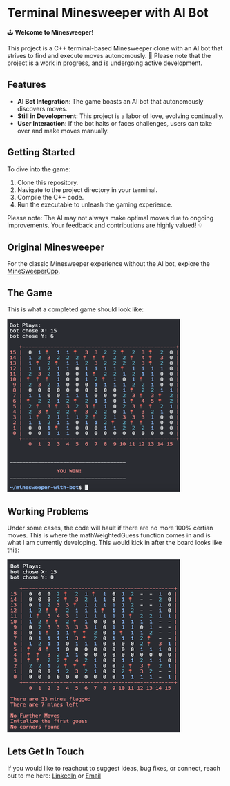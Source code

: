 # Terminal Minesweeper with AI Bot

🕹️ **Welcome to Minesweeper!**

This project is a C++ terminal-based Minesweeper clone with an AI bot that strives to find and execute moves autonomously. 🤖 Please note that the project is a work in progress, and is undergoing active development.

## Features

- **AI Bot Integration**: The game boasts an AI bot that autonomously discovers moves.
- **Still in Development**: This project is a labor of love, evolving continually.
- **User Interaction**: If the bot halts or faces challenges, users can take over and make moves manually.

## Getting Started

To dive into the game:

1. Clone this repository.
2. Navigate to the project directory in your terminal.
3. Compile the C++ code.
4. Run the executable to unleash the gaming experience.

Please note: The AI may not always make optimal moves due to ongoing improvements. Your feedback and contributions are highly valued! 💡

## Original Minesweeper

For the classic Minesweeper experience without the AI bot, explore the [MineSweeperCpp](https://github.com/AndyNichol3/MineSweeperCpp).

## The Game

This is what a completed game should look like: 

<img src="https://github.com/AndyNichol3/Minesweeper-Bot/blob/main/completedBotGame.png" alt="completed game" width="400" height="400">

## Working Problems

Under some cases, the code will hault if there are no more 100% certian moves. 
This is where the mathWeightedGuess function comes in and is what I am currently developing. 
This would kick in after the board looks like this: 

<img src="https://github.com/AndyNichol3/Minesweeper-Bot/blob/main/botNeedToMakeAGuess.png" alt="completed game" width="400" height="400">


## Lets Get In Touch

If you would like to reachout to suggest ideas, bug fixes, or connect, reach out to me here: 
[LinkedIn](https://www.linkedin.com/in/connectandrewnicholson) or [Email](mailto:andrewtodnicholson@gmail.com)






